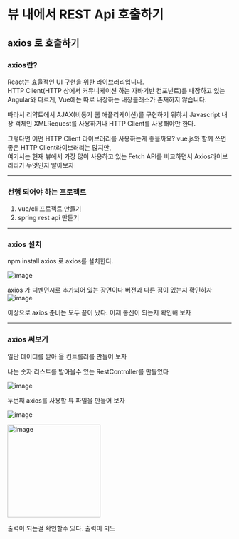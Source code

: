 # 뷰 내에서 REST Api 호출하기 

## axios 로 호출하기
### axios란?
React는 효율적인 UI 구현을 위한 라이브러리입니다.   
HTTP Client(HTTP 상에서 커뮤니케이션 하는 자바기반 컴포넌트)를 내장하고 있는 Angular와 다르게, Vue에는 따로 내장하는 내장클래스가 존재하지 않습니다.   

따라서 리약트에서 AJAX(비동기 웹 애플리케이션)를 구현하기 위햐서 Javascript 내장 객체인 XMLRequest를 사용하거나 HTTP Client를 사용해야만 한다.   

그렇다면 어떤 HTTP Client 라이브러리를 사용하는게 좋을까요? vue.js와 함께 쓰면 좋은 HTTP Client라이브러리는 많지만,   
여기서는 현재 뷰에서 가장 많이 사용하고 있는 Fetch API를 비교하면서 Axios라이브러리가 무엇인지 알아보자


--------
### 선행 되어야 하는 프로젝트
1. vue/cli 프로젝트 만들기
2. spring rest api 만들기

---------

### axios 설치
npm install axios 로 axios를 설치한다.

![image](https://user-images.githubusercontent.com/85658845/174799917-4a625191-d6a5-41ea-8dd9-f65d0ccc632c.png)

axios 가 디펜던시로 추가되어 있는 장면이다 버전과 다른 점이 있는지 확인하자
![image](https://user-images.githubusercontent.com/85658845/174800032-555a006b-56af-40e2-8e48-67545015ddb7.png)

이상으로 axios 준비는 모두 끝이 났다. 이제 통신이 되는지 확인해 보자

------
### axios 써보기

일단 데이터를 받아 올 컨트롤러를 만들어 보자

나는 숫자 리스트를 받아올수 있는 RestController를 만들었다

![image](https://user-images.githubusercontent.com/85658845/174801813-c497d0a5-6715-41c4-9340-6a0eca7c3e9f.png)

두번째 axios를 사용할 뷰 파일을 만들어 보자

![image](https://user-images.githubusercontent.com/85658845/174802667-d21d193f-26d3-425a-a53e-72bd85998829.png)


<img width="209" alt="image" src="https://user-images.githubusercontent.com/85658845/174805568-6d5ac96d-b1a0-43bb-af88-15d1d5399fa3.png">


출력이 되는걸 확인할수 있다.
출력이 되느

